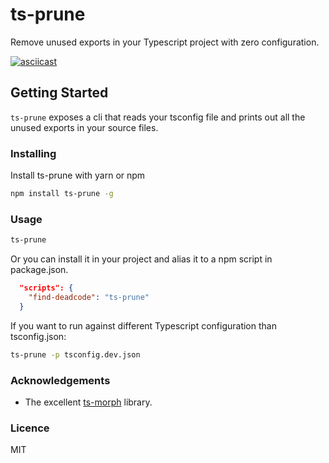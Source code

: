 # ts-prune

Remove unused exports in your Typescript project with zero configuration.

[![asciicast](https://asciinema.org/a/244689.svg)](https://asciinema.org/a/244689)

## Getting Started

`ts-prune` exposes a cli that reads your tsconfig file and prints out all the unused exports in your source files.

### Installing

Install ts-prune with yarn or npm

```sh
npm install ts-prune -g
```

### Usage

```sh
ts-prune
```

Or you can install it in your project and alias it to a npm script in package.json.

```json
  "scripts": {
    "find-deadcode": "ts-prune"
  }
```

If you want to run against different Typescript configuration than tsconfig.json:

```sh
ts-prune -p tsconfig.dev.json
```

### Acknowledgements

- The excellent [ts-morph](https://github.com/dsherret/ts-morph) library.

### Licence

MIT
